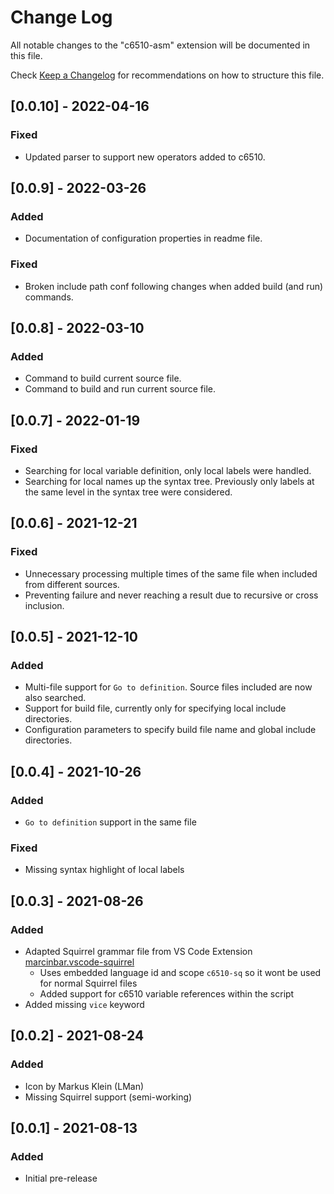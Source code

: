 # Change Log

All notable changes to the "c6510-asm" extension will be documented in this file.

Check [Keep a Changelog](http://keepachangelog.com/) for recommendations on how to structure this file.

## [0.0.10] - 2022-04-16
### Fixed
- Updated parser to support new operators added to c6510.

## [0.0.9] - 2022-03-26
### Added
- Documentation of configuration properties in readme file.

### Fixed
- Broken include path conf following changes when added build (and run) commands.

## [0.0.8] - 2022-03-10
### Added
- Command to build current source file.
- Command to build and run current source file.

## [0.0.7] - 2022-01-19
### Fixed
- Searching for local variable definition, only local labels were handled.
- Searching for local names up the syntax tree. Previously only labels at the same
  level in the syntax tree were considered.

## [0.0.6] - 2021-12-21
### Fixed
- Unnecessary processing multiple times of the same file when included from different sources. 
- Preventing failure and never reaching a result due to recursive or cross inclusion.

## [0.0.5] - 2021-12-10
### Added
- Multi-file support for `Go to definition`. Source files included are now also searched.
- Support for build file, currently only for specifying local include directories.
- Configuration parameters to specify build file name and global include directories.

## [0.0.4] - 2021-10-26
### Added
- `Go to definition` support in the same file

### Fixed
- Missing syntax highlight of local labels

## [0.0.3] - 2021-08-26
### Added
- Adapted Squirrel grammar file from VS Code Extension [marcinbar.vscode-squirrel](https://bitbucket.org/marcinbar91/vscode-squirrel/src/master/)
  - Uses embedded language id and scope `c6510-sq` so it wont be used for normal Squirrel files
  - Added support for c6510 variable references within the script
- Added missing `vice` keyword

## [0.0.2] - 2021-08-24
### Added
- Icon by Markus Klein (LMan)
- Missing Squirrel support (semi-working)

## [0.0.1] - 2021-08-13
### Added
- Initial pre-release
